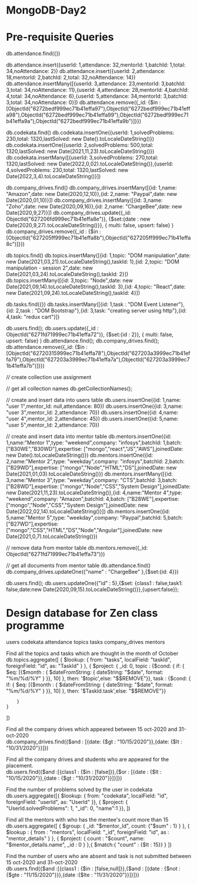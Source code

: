 # MongoDB-Day2

# Pre-requisite Queries
db.attendance.find({})

db.attendance.insert({userId: 1,attendance: 32,mentorId: 1,batchId: 1,total: 34,noAttendance: 2})
db.attendance.insert({userId: 2,attendance: 18,mentorId: 2,batchId: 2,total: 32,noAttendance: 14})
db.attendance.insertMany([{userId: 3,attendance: 23,mentorId: 3,batchId: 3,total: 34,noAttendance: 11},{userId: 4,attendance: 28,mentorId: 4,batchId: 4,total: 34,noAttendance: 6},{userId: 5,attendance: 34,mentorId: 3,batchId: 3,total: 34,noAttendance: 0}])
db.attendance.remove({_id: {$in : [ObjectId("6272bedf999ec71b41effa97"),ObjectId("6272bedf999ec71b41effa98"),ObjectId("6272bedf999ec71b41effa99"),ObjectId("6272bedf999ec71b41effa9a"),ObjectId("6272bedf999ec71b41effa9b")]}})


db.codekata.find()
db.codekata.insertOne({userId: 1,solvedProblems: 230,total: 1320,lastSolved: new Date().toLocaleDateString()})
db.codekata.insertOne({userId: 2,solvedProblems: 500,total: 1320,lastSolved: new Date(2021,11,23).toLocaleDateString()})
db.codekata.insertMany([{userId: 3,solvedProblems: 270,total: 1320,lastSolved: new Date(2022,0,02).toLocaleDateString()},{userId: 4,solvedProblems: 230,total: 1320,lastSolved: new Date(2022,3,4).toLocaleDateString()}])

db.company_drives.find()
db.company_drives.insertMany([{id: 1,name: "Amazon",date: new Date(2020,12,10)},{id: 2,name: "Paypal",date: new Date(2020,01,10)}])
db.company_drives.insertMany([{id: 3,name: "Zoho",date: new Date(2020,09,16)},{id: 2,name: "ChargeBee",date: new Date(2020,9,27)}])
db.company_drives.update({_id: ObjectId("627206fd999ec71b41effa8e")}, 
    {$set:{date : new Date(2020,9,27).toLocaleDateString()}}, 
    { multi: false, upsert: false}
)
db.company_drives.remove({_id : {$in : [ObjectId("627205ff999ec71b41effa8b"),ObjectId("627205ff999ec71b41effa8c")]}})

db.topics.find()
db.topics.insertMany([{id: 1,topic: "DOM manipulation",date: new Date(2021,03,21).toLocaleDateString(),taskId: 1},{id: 2,topic: "DOM manipulation - session 2",date: new Date(2021,03,24).toLocaleDateString(),taskId: 2}])
db.topics.insertMany([{id: 3,topic: "Node",date: new Date(2021,09,14).toLocaleDateString(),taskId: 3},{id: 4,topic: "React",date: new Date(2021,09,24).toLocaleDateString(),taskId: 4}])

db.tasks.find({})
db.tasks.insertMany([{id: 1,task : "DOM Event Listener"},{id: 2,task : "DOM Bootstrap"},{id: 3,task: "creating server using http"},{id: 4,task: "redux cart"}])

db.users.find();
db.users.update({_id : ObjectId("6271fd71999ec71b41effa72")}, 
    {$set:{id : 2}}, 
    { multi: false, upsert: false}
)
db.attendance.find();
db.company_drives.find();
db.attendance.remove({_id: {$in : [ObjectId("62720315999ec71b41effa78"),ObjectId("627203a3999ec71b41effa79"),ObjectId("627203a3999ec71b41effa7a"),ObjectId("627203a3999ec71b41effa7b")]}})


// create collection
use assignment

// get all collection names
db.getCollectionNames();

// create and insert data into users table
db.users.insertOne({id: 1,name: "user 1",mentor_Id: null,attendance: 80})
db.users.insertOne({id: 3,name: "user 3",mentor_Id: 2,attendance: 70})
db.users.insertOne({id: 4,name: "user 4",mentor_Id: 2,attendance: 45})
db.users.insertOne({id: 5,name: "user 5",mentor_Id: 2,attendance: 70})



// create and insert data into mentor table
db.mentors.insertOne({id: 1,name:"Mentor 1",type: "weekend",company: "infosys",batchId: 1,batch: ["B30WE","B30WD"],expertise: ["mongo","react","JS","AWS"],joinedDate: new Date().toLocaleDateString()})
db.mentors.insertOne({id: 2,name:"Mentor 2",type: "weekday",company: "infosys",batchId: 2,batch: ["B29WD"],expertise: ["mongo","Node","HTML","DS"],joinedDate: new Date(2021,01,03).toLocaleDateString()})
db.mentors.insertMany([{id: 3,name:"Mentor 3",type: "weekday",company: "CTS",batchId: 3,batch: ["B28WD"],expertise: ["mongo","Node","CSS","System Design"],joinedDate: new Date(2021,11,23).toLocaleDateString()},{id: 4,name:"Mentor 4",type: "weekend",company: "Amazon",batchId: 4,batch: ["B28WE"],expertise: ["mongo","Node","CSS","System Design"],joinedDate: new Date(2022,02,14).toLocaleDateString()}])
db.mentors.insertOne({id: 5,name:"Mentor 5",type: "weekday",company: "Paypal",batchId: 5,batch: ["B27WD"],expertise: ["mongo","CSS","HTML","DS","Node","Angular"],joinedDate: new Date(2021,0,7).toLocaleDateString()})

// remove data from mentor table
db.mentors.remove({_id: ObjectId("6271fd71999ec71b41effa73")})

// get all documents from mentor table
db.attendance.find()
db.company_drives.updateOne({"name" : "ChargeBee" },{$set:{id: 4}})

db.users.find();
db.users.updateOne({"id" : 5},{$set: {class1 : false,task1: false,date:new Date(2020,09,15).toLocaleDateString()}},{upsert:false});


# Design database for Zen class programme
users
codekata
attendance
topics
tasks
company_drives
mentors


Find all the topics and tasks which are thought in the month of October     
db.topics.aggregate([
    {
        $lookup: {
            from: "tasks",
            localField: "taskId",
            foreignField: "id",
            as: "TaskId"
        }
    },
    { 
        $project: {
            _id: 0,
            topic : {$cond: { if: { $eq: [{$month : { $dateFromString: {
                    dateString: "$date",
                    format: "%m/%d/%Y"
                } }}, 10] }, then: '$topic',else: "$$REMOVE"}},
            task : {$cond: { if: { $eq: [{$month : { $dateFromString: {
                    dateString: "$date",
                    format: "%m/%d/%Y"
                } }}, 10] }, then: '$TaskId.task',else: "$$REMOVE"}}
        
        }
    }
])

Find all the company drives which appeared between 15 oct-2020 and 31-oct-2020      
db.company_drives.find({$and : [{date: {$gt : "10/15/2020"}},{date: {$lt : "10/31/2020"}}]})

Find all the company drives and students who are appeared for the placement.    
db.users.find({$and :[{class1 : {$in : [false]}},{$or : [{date : {$lt : "10/15/2020"}},{date : {$gt : "10/31/2020"}}]}]})

Find the number of problems solved by the user in codekata     
db.users.aggregate([{
    $lookup: {
       from: "codekata",
       localField: "id",
       foreignField: "userId",
       as: "UserId"
    }},
    {
    $project: {
        "UserId.solvedProblems": 1,
        "_id": 0,
        "name":1
    }},
])

Find all the mentors with who has the mentee's count more than 15       
db.users.aggregate([
    {
        $group: {
            _id: "$mentor_Id",
            count: {"$sum" : 1}
        }
    },
    {
    $lookup : {
        from : "mentors",
        localField: "_id",
        foreignField: "id",
        as : "mentor_details"
    }
    },
    {
        $project: {
            count : "$count",
            name: "$mentor_details.name",
            _id : 0
        }
    },{
        $match:{ "count" : {$lt : 15}}
        }
])

Find the number of users who are absent and task is not submitted  between 15 oct-2020 and 31-oct-2020      
db.users.find({$and :[{class1 : {$in : [false,null]}},{$and : [{date : {$not :{$gte : "11/15/2020"}}},{date :{$lte : "11/31/2020"}}]}]})

